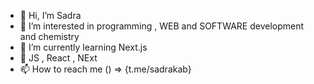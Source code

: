 - 👋 Hi, I’m Sadra
- 👀 I’m interested in programming , WEB and SOFTWARE development and chemistry
- 🌱 I’m currently learning Next.js
- 💞️ JS , React , NExt
- 📫 How to reach me () => {t.me/sadrakab}
<!---
Sadraka/Sadraka is a ✨ special ✨ repository because its `README.md` (this file) appears on your GitHub profile.
You can click the Preview link to take a look at your changes.
--->
